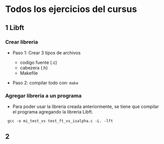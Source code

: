 # Todos los ejercicios del cursus

## 1 Libft

### Crear libreria

* Paso 1: Crear 3 tipos de archivos 
    * codigo fuente (.c)
    * cabezera (.h)
    * Makefile

* Paso 2: compilar todo con:
```make```

### Agregar libreria a un programa

* Para poder usar la libreria creada anteriormente, se tiene que compilar el programa agregando la libreria Libft.

``` gcc -o mi_test_vs test_ft_vs_isalpha.c -L. -lft```



## 2 
